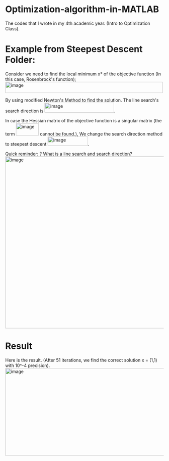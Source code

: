 # Optimization-algorithm-in-MATLAB

The codes that I wrote in my 4th academic year. (Intro to Optimization Class).

# Example from Steepest Descent Folder:

Consider we need to find the local minimum x* of the objective function (In this case, Rosenbrock's function);
<img width="501" height="35" alt="image" src="https://github.com/user-attachments/assets/56bfdbf5-b61e-45cf-a713-eb77c0baaee8" />

By using modified Newton's Method to find the solution. The line search's search direction is <img width="221" height="31" alt="image" src="https://github.com/user-attachments/assets/92c7c7c5-6fe5-430e-8590-eb71143942fa" />. 

In case the Hessian matrix of the objective function is a singular matrix (the term <img width="72" height="39" alt="image" src="https://github.com/user-attachments/assets/3e583a1a-cdcf-4ce9-ab3b-878f6de2fca4" /> cannot be found.), We change the search direction method to steepest descent <img width="128" height="29" alt="image" src="https://github.com/user-attachments/assets/32f6c1b3-ca6d-4fc2-8157-937e549c583d" />.

Quick reminder: ? What is a line search and search direction?
<img width="1364" height="544" alt="image" src="https://github.com/user-attachments/assets/915c14e4-5729-407a-915e-2a292d48f94a" />

# Result
Here is the result. (After 51 iterations, we find the correct solution x = (1,1) with 10^-4 precision).
<img width="651" height="277" alt="image" src="https://github.com/user-attachments/assets/18cb2e33-c160-4d97-9786-9c192fbb5298" />

